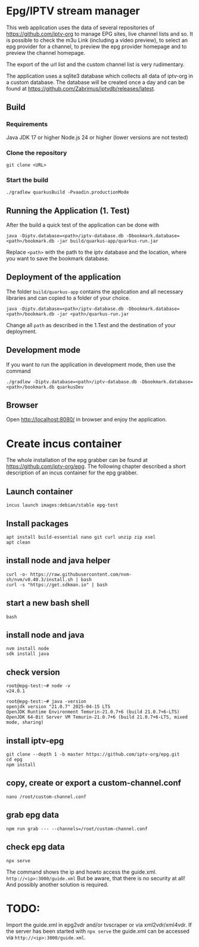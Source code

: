 # Epg/IPTV stream manager 

This web application uses the data of several repositories of https://github.com/iptv-org to manage EPG sites, live channel lists and so.
It is possible to check the m3u Link (including a video preview), to select an epg provider for a channel, to preview the epg provider homepage and to preview the channel homepage.

The export of the url list and the custom channel list is very rudimentary.

The application uses a sqlite3 database which collects all data of iptv-org in a custom database.
The database will be created once a day and can be found at https://github.com/Zabrimus/iptvdb/releases/latest.

## Build
### Requirements
Java JDK 17 or higher
Node.js 24 or higher (lower versions are not tested)

### Clone the repository
```
git clone <URL>
```

### Start the build
```
./gradlew quarkusBuild -Pvaadin.productionMode
```

## Running the Application (1. Test)
After the build a quick test of the application can be done with
```
java -Diptv.database=<path>/iptv-database.db -Dbookmark.database=<path>/bookmark.db -jar build/quarkus-app/quarkus-run.jar
```
Replace `<path>` with the path to the iptv database and the location, where you want to save the bookmark database.


## Deployment of the application
The folder `build/quarkus-app` contains the application and all necessary libraries and can copied to a folder of your choice.
```
java -Diptv.database=<path>/iptv-database.db -Dbookmark.database=<path>/bookmark.db -jar <path>/quarkus-run.jar
```
Change all `path` as described in the 1.Test and the destination of your deployment. 

## Development mode
If you want to run the application in development mode, then use the command
```
./gradlew -Diptv.database=<path>/iptv-database.db -Dbookmark.database=<path>/bookmark.db quarkusDev
```

## Browser
Open [http://localhost:8080/](http://localhost:8080/) in browser and enjoy the application.



# Create incus container
The whole installation of the epg grabber can be found at https://github.com/iptv-org/epg. The following chapter described a short description of an incus container for the epg grabber. 

## Launch container
```incus launch images:debian/stable epg-test``` 

## Install packages
```
apt install build-essential nano git curl unzip zip xsel
apt clean
```

## install node and java helper
```
curl -o- https://raw.githubusercontent.com/nvm-sh/nvm/v0.40.3/install.sh | bash
curl -s "https://get.sdkman.io" | bash
```

## start a new bash shell
```
bash
```

## install node and java
```
nvm install node
sdk install java
```

## check version
```
root@epg-test:~# node -v
v24.0.1

root@epg-test:~# java -version
openjdk version "21.0.7" 2025-04-15 LTS
OpenJDK Runtime Environment Temurin-21.0.7+6 (build 21.0.7+6-LTS)
OpenJDK 64-Bit Server VM Temurin-21.0.7+6 (build 21.0.7+6-LTS, mixed mode, sharing)
```

## install iptv-epg
```
git clone --depth 1 -b master https://github.com/iptv-org/epg.git
cd epg
npm install
```

## copy, create or export a custom-channel.conf
```
nano /root/custom-channel.conf
```

## grab epg data
```
npm run grab --- --channels=/root/custom-channel.conf
```

## check epg data
```
npx serve 
```
The command shows the ip and howto access the guide.xml.
`http://<ip>:3000/guide.xml`
But be aware, that there is no security at all! And possibly another solution is required.

# TODO:
Import the guide.xml in epg2vdr and/or tvscraper or via xml2vdr/xml4vdr.
If the server has been started with `npx serve` the guide.xml can be accessed via `http://<ip>:3000/guide.xml`.  


